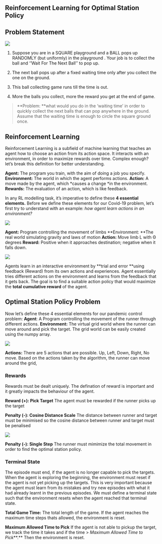 
## **Reinforcement Learning for Optimal Station Policy**

## **Problem Statement**

![](https://cdn-images-1.medium.com/max/2400/1*p07htzkYu66la7xaYNNx5w.gif)

 1. Suppose you are in a SQUARE playground and a BALL pops up RANDOMLY (but uniformly) in the playground . Your job is to collect the ball and ‘’Wait For The Next Ball’’ to pop up.

 2. The next ball pops up after a fixed waiting time only after you collect the one on the ground.

 3. This ball collecting game runs till the time is out.

 4. More the balls you collect, more the reward you get at the end of game.
>  **Problem: **what would you do in the ‘waiting time’ in order to quickly collect the next balls that can pop anywhere in the ground. Assume that the waiting time is enough to circle the square ground once.

## Reinforcement Learning

Reinforcement Learning is a subfield of machine learning that teaches an agent how to choose an action from its action space. It interacts with an environment, in order to maximize rewards over time. Complex enough? let’s break this definition for better understanding.

**Agent:** The program you train, with the aim of doing a job you specify.
**Environment:** The world in which the agent performs actions.
**Action:** A move made by the agent, which *causes a change *in the environment.
**Rewards:** The evaluation of an action, which is like feedback.

In any RL modelling task, it’s imperative to define these **4 essential elements.** Before we define these elements for our Covid-19 problem, let’s first try to understand with an example: *how agent learn actions in an environment?*

![](https://cdn-images-1.medium.com/max/2000/0*6j-rH7i4WF8pkWnl.gif)

**Agent:** Program controlling the movement of limbs **Environment: **The real world simulating gravity and laws of motion
**Action:** Move limb L with Θ degrees
**Reward:** Positive when it approaches destination; negative when it falls down.

![](https://cdn-images-1.medium.com/max/2000/0*-8AYsX9_w787AoSH.png)

Agents learn in an interactive environment by **trial and error **using feedback (Reward) from its own actions and experiences. Agent essentially tries different actions on the environment and learns from the feedback that it gets back. The goal is to find a suitable action policy that would maximize the **total cumulative reward** of the agent.

## Optimal Station Policy Problem

Now let’s define these 4 essential elements for our pandemic control problem:
**Agent**: A Program controlling the movement of the runner through different actions.
**Environment:** The virtual grid world where the runner can move around and pick the target. The grid world can be easily created using the numpy array. 

![](https://cdn-images-1.medium.com/max/2640/1*SW9fzBiE5pcKYSd3h4nZUw.png)

**Actions:** There are 5 actions that are possible. Up, Left, Down, Right, No move. Based on the actions taken by the algorithm, the runner can move around the grid,

### Rewards

Rewards must be dealt uniquely. The defination of reward is important and it greatly impacts the behaviour of the agent. 

**Reward (+): Pick Target**
The agent must be rewarded if the runner picks up the target

**Penalty (-): Cosine Distance Scale**
The distance between runner and target must be minimised so the cosine distance between runner and target must be penalised

![](https://cdn-images-1.medium.com/max/2000/1*THInSqJAQx9IOjjssJfNQw.png)

**Penalty (-): Single Step**
The runner must mimimize the total movement in order to find the optimal station policy.

### Terminal State

The episode must end, if the agent is no longer capable to pick the targets. When the agent is exploring the beginning, the environment must reset if the agent is not yet picking up the targets. This is very important because the agent must learn from its mistakes and try new episodes with what it had already learnt in the previous episodes. 
We must define a terminal state such that the environment resets when the agent reached that terminal state. 

**Total Game Time:**
The total length of the game. If the agent reaches the maximum time steps thats allowed, the environment is reset.

**Maximum Allowed Time to Pick**
If the agent is not able to pickup the target, we track the time it takes and if the time > *Maximum Allowed Time to Pick***.** Then the environment is reset.


